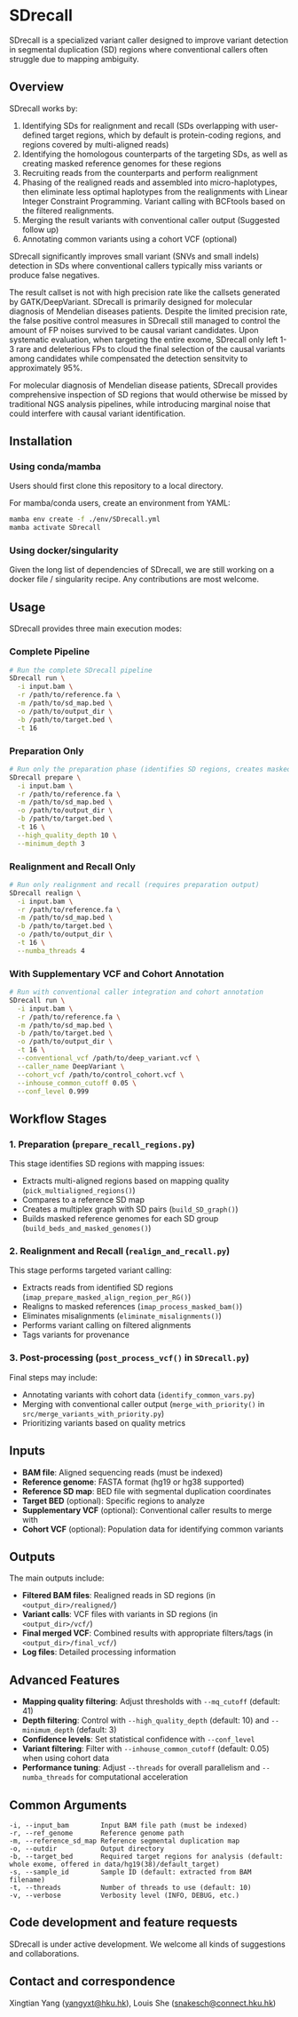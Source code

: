 # SDrecall

SDrecall is a specialized variant caller designed to improve variant detection in segmental duplication (SD) regions where conventional callers often struggle due to mapping ambiguity.

## Overview

SDrecall works by:
1. Identifying SDs for realignment and recall (SDs overlapping with user-defined target regions, which by default is protein-coding regions, and regions covered by multi-aligned reads)
2. Identifying the homologous counterparts of the targeting SDs, as well as creating masked reference genomes for these regions
3. Recruiting reads from the counterparts and perform realignment
4. Phasing of the realigned reads and assembled into micro-haplotypes, then eliminate less optimal haplotypes from the realignments with Linear Integer Constraint Programming. Variant calling with BCFtools based on the filtered realignments.
5. Merging the result variants with conventional caller output (Suggested follow up)
6. Annotating common variants using a cohort VCF (optional)

SDrecall significantly improves small variant (SNVs and small indels) detection in SDs where conventional callers typically miss variants or produce false negatives. 

The result callset is not with high precision rate like the callsets generated by GATK/DeepVariant. SDrecall is primarily designed for molecular diagnosis of Mendelian diseases patients. Despite the limited precision rate, the false positive control measures in SDrecall still managed to control the amount of FP noises survived to be causal variant candidates. Upon systematic evaluation, when targeting the entire exome, SDrecall only left 1-3 rare and deleterious FPs to cloud the final selection of the causal variants among candidates while compensated the detection sensitvity to approximately 95%. 

For molecular diagnosis of Mendelian disease patients, SDrecall provides comprehensive inspection of SD regions that would otherwise be missed by traditional NGS analysis pipelines, while introducing marginal noise that could interfere with causal variant identification.

## Installation

### Using conda/mamba
Users should first clone this repository to a local directory.

For mamba/conda users, create an environment from YAML:
```bash
mamba env create -f ./env/SDrecall.yml
mamba activate SDrecall
```

### Using docker/singularity
Given the long list of dependencies of SDrecall, we are still working on a docker file / singularity recipe. Any contributions are most welcome.

## Usage

SDrecall provides three main execution modes:

### Complete Pipeline

```bash
# Run the complete SDrecall pipeline
SDrecall run \
  -i input.bam \
  -r /path/to/reference.fa \
  -m /path/to/sd_map.bed \
  -o /path/to/output_dir \
  -b /path/to/target.bed \
  -t 16
```

### Preparation Only

```bash
# Run only the preparation phase (identifies SD regions, creates masked references)
SDrecall prepare \
  -i input.bam \
  -r /path/to/reference.fa \
  -m /path/to/sd_map.bed \
  -o /path/to/output_dir \
  -b /path/to/target.bed \
  -t 16 \
  --high_quality_depth 10 \
  --minimum_depth 3
```

### Realignment and Recall Only

```bash
# Run only realignment and recall (requires preparation output)
SDrecall realign \
  -i input.bam \
  -r /path/to/reference.fa \
  -m /path/to/sd_map.bed \
  -b /path/to/target.bed \
  -o /path/to/output_dir \
  -t 16 \
  --numba_threads 4
```

### With Supplementary VCF and Cohort Annotation

```bash
# Run with conventional caller integration and cohort annotation
SDrecall run \
  -i input.bam \
  -r /path/to/reference.fa \
  -m /path/to/sd_map.bed \
  -b /path/to/target.bed \
  -o /path/to/output_dir \
  -t 16 \
  --conventional_vcf /path/to/deep_variant.vcf \
  --caller_name DeepVariant \
  --cohort_vcf /path/to/control_cohort.vcf \
  --inhouse_common_cutoff 0.05 \
  --conf_level 0.999
```
## Workflow Stages

### 1. Preparation (`prepare_recall_regions.py`)

This stage identifies SD regions with mapping issues:
- Extracts multi-aligned regions based on mapping quality (`pick_multialigned_regions()`)
- Compares to a reference SD map
- Creates a multiplex graph with SD pairs (`build_SD_graph()`)
- Builds masked reference genomes for each SD group (`build_beds_and_masked_genomes()`)

### 2. Realignment and Recall (`realign_and_recall.py`)

This stage performs targeted variant calling:
- Extracts reads from identified SD regions (`imap_prepare_masked_align_region_per_RG()`)
- Realigns to masked references (`imap_process_masked_bam()`)
- Eliminates misalignments (`eliminate_misalignments()`)
- Performs variant calling on filtered alignments
- Tags variants for provenance

### 3. Post-processing (`post_process_vcf()` in `SDrecall.py`)

Final steps may include:
- Annotating variants with cohort data (`identify_common_vars.py`)
- Merging with conventional caller output (`merge_with_priority()` in `src/merge_variants_with_priority.py`)
- Prioritizing variants based on quality metrics

## Inputs

- **BAM file**: Aligned sequencing reads (must be indexed)
- **Reference genome**: FASTA format (hg19 or hg38 supported)
- **Reference SD map**: BED file with segmental duplication coordinates
- **Target BED** (optional): Specific regions to analyze
- **Supplementary VCF** (optional): Conventional caller results to merge with
- **Cohort VCF** (optional): Population data for identifying common variants

## Outputs

The main outputs include:
- **Filtered BAM files**: Realigned reads in SD regions (in `<output_dir>/realigned/`)
- **Variant calls**: VCF files with variants in SD regions (in `<output_dir>/vcf/`)
- **Final merged VCF**: Combined results with appropriate filters/tags (in `<output_dir>/final_vcf/`)
- **Log files**: Detailed processing information

## Advanced Features

- **Mapping quality filtering**: Adjust thresholds with `--mq_cutoff` (default: 41)
- **Depth filtering**: Control with `--high_quality_depth` (default: 10) and `--minimum_depth` (default: 3)
- **Confidence levels**: Set statistical confidence with `--conf_level`
- **Variant filtering**: Filter with `--inhouse_common_cutoff` (default: 0.05) when using cohort data
- **Performance tuning**: Adjust `--threads` for overall parallelism and `--numba_threads` for computational acceleration

## Common Arguments

```
-i, --input_bam        Input BAM file path (must be indexed)
-r, --ref_genome       Reference genome path
-m, --reference_sd_map Reference segmental duplication map
-o, --outdir           Output directory
-b, --target_bed       Required target regions for analysis (default: whole exome, offered in data/hg19(38)/default_target)
-s, --sample_id        Sample ID (default: extracted from BAM filename)
-t, --threads          Number of threads to use (default: 10)
-v, --verbose          Verbosity level (INFO, DEBUG, etc.)
```

## Code development and feature requests
SDrecall is under active development. We welcome all kinds of suggestions and collaborations.

## Contact and correspondence
Xingtian Yang (yangyxt@hku.hk), Louis She (snakesch@connect.hku.hk)

